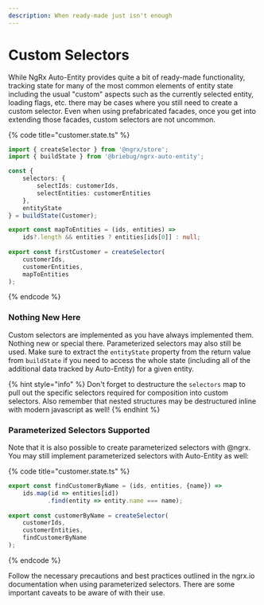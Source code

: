 ```yaml
---
description: When ready-made just isn't enough
---
```


# Custom Selectors

While NgRx Auto-Entity provides quite a bit of ready-made functionality, tracking state for many of the most common elements of entity state including the usual "custom" aspects such as the currently selected entity, loading flags, etc. there may be cases where you still need to create a custom selector. Even when using prefabricated facades, once you get into extending those facades, custom selectors are not uncommon. 

{% code title="customer.state.ts" %}
```typescript
import { createSelector } from '@ngrx/store';
import { buildState } from '@briebug/ngrx-auto-entity';

const { 
    selectors: {
        selectIds: customerIds,
        selectEntities: customerEntities
    }, 
    entityState
} = buildState(Customer);

export const mapToEntities = (ids, entities) => 
    ids?.length && entities ? entities[ids[0]] : null;
        
export const firstCustomer = createSelector(
    customerIds,
    customerEntities,
    mapToEntities
);
```
{% endcode %}

### Nothing New Here

Custom selectors are implemented as you have always implemented them. Nothing new or special there. Parameterized selectors may also still be used. Make sure to extract the `entityState` property from the return value from `buildState` if you need to access the whole state \(including all of the additional data tracked by Auto-Entity\) for a given entity.

{% hint style="info" %}
Don't forget to destructure the `selectors` map to pull out the specific selectors required for composition into custom selectors. Also remember that nested structures may be destructured inline with modern javascript as well!
{% endhint %}

### Parameterized Selectors Supported

Note that it is also possible to create parameterized selectors with @ngrx. You may still implement parameterized selectors with Auto-Entity as well:

{% code title="customer.state.ts" %}
```typescript
export const findCustomerByName = (ids, entities, {name}) => 
    ids.map(id => entities[id])
           .find(entity => entity.name === name);
        
export const customerByName = createSelector(
    customerIds,
    customerEntities,
    findCustomerByName
);
```
{% endcode %}

Follow the necessary precautions and best practices outlined in the ngrx.io documentation when using parameterized selectors. There are some important caveats to be aware of with their use.

